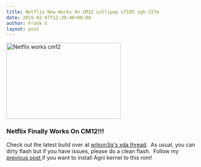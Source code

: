 ```yaml
---
title: Netflix Now Works On CM12 Lollipop n7105 sgh-317m
date: 2015-02-07T12:39:46+00:00
author: Frank S
layout: post
---
```

<a href="http://frankshin.com/wp-content/uploads/2015/02/1netflix.jpg"><img class=" size-medium wp-image-412 aligncenter" src="http://frankshin.com/wp-content/uploads/2015/02/1netflix-300x200.jpg" alt="Netflix works cm12" width="300" height="200" /></a>
<h3>Netflix Finally Works On CM12!!!</h3>
Check out the latest build over at <a href="http://forum.xda-developers.com/galaxy-note-2/development-n7105/rom-unofficial-build-linaro-t2997775">wilson3q's xda thread</a>.  As usual, you can dirty flash but if you have issues, please do a clean flash.  Follow my <a href="http://frankshin.com/tired-ditto-note-34-try-lollipop-aosp-rom/">previous post </a>if you want to install Agni kernel to this rom!
